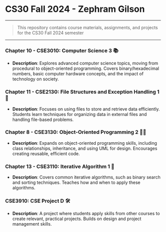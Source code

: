 # CS30 Fall 2024 - Zephram Gilson
---
> This repository contains course materials, assignments, and projects for the CS30 Fall 2024 semester
---
### Chapter 10 - CSE3010: Computer Science 3 📚
- **Description**: Explores advanced computer science topics, moving from procedural to object-oriented programming. Covers binary/hexadecimal numbers, basic computer hardware concepts, and the impact of technology on society.

### Chapter 11 - CSE2130: File Structures and Exception Handling 1 📂
- **Description**: Focuses on using files to store and retrieve data efficiently. Students learn techniques for organizing data in external files and handling file-based problems.

### Chapter 8 - CSE3130: Object-Oriented Programming 2 👨‍💻
- **Description**: Expands on object-oriented programming skills, including class relationships, inheritance, and using UML for design. Encourages creating reusable, efficient code.

### Chapter 13 - CSE3110: Iterative Algorithm 1 🔄
- **Description**: Covers common iterative algorithms, such as binary search and sorting techniques. Teaches how and when to apply these algorithms.

### CSE3910: CSE Project D 🛠️
- **Description**: A project where students apply skills from other courses to create relevant, practical projects. Builds on design and project management skills.
